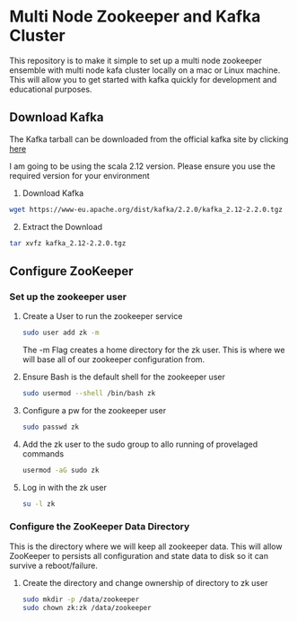 # Multi Node Zookeeper and Kafka Cluster
This repository is to make it simple to set up a multi node zookeeper ensemble with multi node kafa cluster locally on a mac or Linux machine. This will allow you to get started with kafka quickly for development and educational purposes.

## Download Kafka

The Kafka tarball can be downloaded from the official kafka site by clicking [here](https://kafka.apache.org) 

I am going to be using the scala 2.12 version. Please ensure you use the required version for your environment

1. Download Kafka
```bash
wget https://www-eu.apache.org/dist/kafka/2.2.0/kafka_2.12-2.2.0.tgz
```
2. Extract the Download
```bash
tar xvfz kafka_2.12-2.2.0.tgz
```
## Configure ZooKeeper

### Set up the zookeeper user
1. Create a User to run the zookeeper service
    ```bash 
    sudo user add zk -m
    ```
    The -m Flag creates a home directory for the zk user. This is where we will base all of our zookeeper configuration from.

2. Ensure Bash is the default shell for the zookeeper user
    ```bash
    sudo usermod --shell /bin/bash zk
    ```

3. Configure a pw for the zookeeper user
    ```bash
    sudo passwd zk
    ```

4. Add the zk user to the sudo group to allo running of provelaged commands
    ```bash
    usermod -aG sudo zk
    ```
5. Log in with the zk user
    ```bash
    su -l zk
    ```
### Configure the ZooKeeper Data Directory

This is the directory where we will keep all zookeeper data. This will allow ZooKeeper to persists all configuration and state data to disk so it can survive a reboot/failure.

1. Create the directory and change ownership of directory to zk user
    ```bash
    sudo mkdir -p /data/zookeeper
    sudo chown zk:zk /data/zookeeper
    ```



